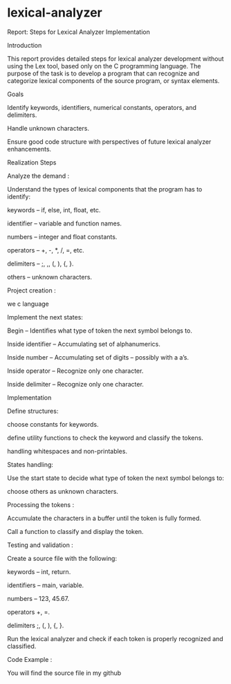 # lexical-analyzer
Report: Steps for Lexical Analyzer Implementation

Introduction

This report provides detailed steps for lexical analyzer development without using the Lex tool, based only on the C programming language. The purpose of the task is to develop a program that can recognize and categorize lexical components of the source program, or syntax elements.

Goals

Identify keywords, identifiers, numerical constants, operators, and delimiters.

Handle unknown characters.

Ensure good code structure with perspectives of future lexical analyzer enhancements.

Realization Steps

Analyze the demand :

Understand the types of lexical components that the program has to identify:

keywords – if, else, int, float, etc.

identifier – variable and function names.

numbers – integer and float constants.

operators – +, -, *, /, =, etc.

delimiters – ;, ,, (, ), {, }.

others – unknown characters.

Project creation :

we c language 

Implement the next states:

Begin – Identifies what type of token the next symbol belongs to.

Inside identifier – Accumulating set of alphanumerics.

Inside number – Accumulating set of digits – possibly with a a’s.

Inside operator – Recognize only one character.

Inside delimiter – Recognize only one character.

Implementation 

Define structures:

choose constants for keywords.

define utility functions to check the keyword and classify the tokens.

handling whitespaces and non-printables.

States handling:

Use the start state to decide what type of token the next symbol belongs to:

choose others as unknown characters.

Processing the tokens :

Accumulate the characters in a buffer until the token is fully formed.

Call a function to classify and display the token.

Testing and validation :

Create a source file with the following:

keywords – int, return.

identifiers – main, variable.

numbers – 123, 45.67.

operators +, =.

delimiters ;, (, ), {, }.

Run the lexical analyzer and check if each token is properly recognized and classified.

Code Example :

You will find the source file in my github

